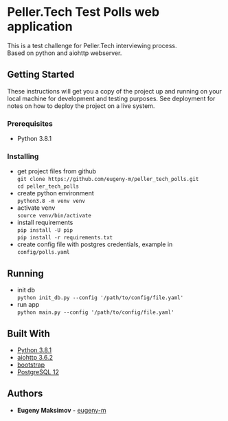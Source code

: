 # Peller.Tech Test Polls web application

This is a test challenge for Peller.Tech interviewing process.  
Based on python and aiohttp webserver.

## Getting Started

These instructions will get you a copy of the project up and running on your local machine for development and testing purposes. See deployment for notes on how to deploy the project on a live system.

### Prerequisites

* Python 3.8.1

### Installing

* get project files from github  
`git clone https://github.com/eugeny-m/peller_tech_polls.git`  
`cd peller_tech_polls`
* create python environment  
`python3.8 -m venv venv`
* activate venv  
`source venv/bin/activate`
* install requirements  
`pip install -U pip`  
`pip install -r requirements.txt`
* create config file with postgres credentials, example in `config/polls.yaml`

## Running

* init db  
`python init_db.py --config '/path/to/config/file.yaml'`
* run app  
`python main.py --config '/path/to/config/file.yaml'`


## Built With

* [Python 3.8.1](https://www.python.org)
* [aiohttp 3.6.2](https://github.com/aio-libs/aiohttp)
* [bootstrap](https://getbootstrap.com)
* [PostgreSQL 12](https://www.postgresql.org)

## Authors

* **Eugeny Maksimov** -  [eugeny-m](https://github.com/eugeny-m)  

